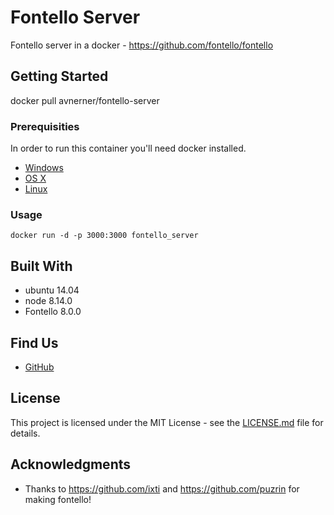 # Fontello Server

Fontello server in a docker - https://github.com/fontello/fontello

## Getting Started

docker pull avnerner/fontello-server

### Prerequisities


In order to run this container you'll need docker installed.

* [Windows](https://docs.docker.com/windows/started)
* [OS X](https://docs.docker.com/mac/started/)
* [Linux](https://docs.docker.com/linux/started/)

### Usage

```
docker run -d -p 3000:3000 fontello_server
```

## Built With

* ubuntu 14.04
* node 8.14.0
* Fontello 8.0.0

## Find Us

* [GitHub](https://github.com/AvnerCohen)


## License

This project is licensed under the MIT License - see the [LICENSE.md](LICENSE.md) file for details.

## Acknowledgments

* Thanks to https://github.com/ixti and https://github.com/puzrin for making fontello!